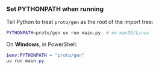 ### Set PYTHONPATH when running

Tell Python to treat `proto/gen` as the root of the import tree:

```bash
PYTHONPATH=proto/gen uv run main.py  # on macOS/Linux
```

On **Windows**, in PowerShell:

```powershell
$env:PYTHONPATH = "proto/gen"
uv run main.py
```